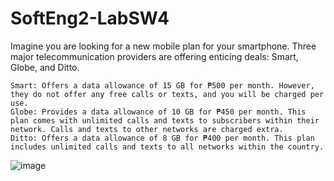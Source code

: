 # SoftEng2-LabSW4
Imagine you are looking for a new mobile plan for your smartphone. Three major telecommunication providers are offering enticing deals: Smart, Globe, and Ditto.

    Smart: Offers a data allowance of 15 GB for ₱500 per month. However, they do not offer any free calls or texts, and you will be charged per use.
    Globe: Provides a data allowance of 10 GB for ₱450 per month. This plan comes with unlimited calls and texts to subscribers within their network. Calls and texts to other networks are charged extra.
    Ditto: Offers a data allowance of 8 GB for ₱400 per month. This plan includes unlimited calls and texts to all networks within the country.

![image](https://github.com/aubs7/SoftEng2-LabSW4/assets/142388266/8937307a-795c-4751-b535-1ce2e4681898)

